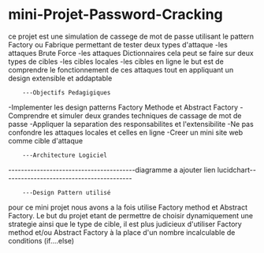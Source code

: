 # mini-Projet-Password-Cracking

ce projet est une simulation de cassege de mot de passe utilisant le pattern Factory ou Fabrique permettant de tester deux types d'attaque 
    -les attaques Brute Force
    -les attaques Dictionnaires
cela peut se faire sur deux types de cibles
    -les cibles locales
    -les cibles en ligne
le but est de comprendre le fonctionnement de ces attaques tout en appliquant un design extensible et addaptable



        ---Objectifs Pedagigiques

-Implementer les design patterns Factory Methode et Abstract Factory
-Comprendre et simuler deux grandes techniques de cassage de mot de passe
-Appliquer la separation des responsabilites et l'extensibilite
-Ne pas confondre les attaques locales et celles en ligne
-Creer un mini site web comme cible d'attaque



        ---Architecture Logiciel

----------------------------------------diagramme a ajouter lien lucidchart-----------------------------------------


        ---Design Pattern utilisé

pour ce mini projet nous avons a la fois utilise Factory method et Abstract Factory.
Le but du projet etant de permettre de choisir dynamiquement une strategie ainsi que le type de cible, il est plus judicieux d'utiliser Factory method et/ou Abstract Factory à la place d'un nombre incalculable de conditions (if....else)